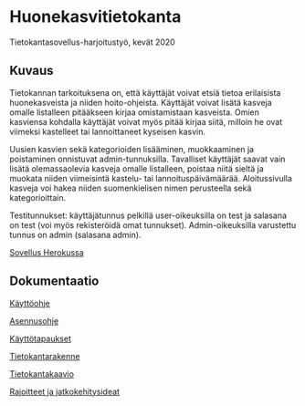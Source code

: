 # Huonekasvitietokanta

Tietokantasovellus-harjoitustyö, kevät 2020

## Kuvaus

Tietokannan tarkoituksena on, että käyttäjät voivat etsiä tietoa erilaisista huonekasveista ja niiden hoito-ohjeista. Käyttäjät voivat lisätä kasveja omalle listalleen pitääkseen kirjaa omistamistaan kasveista. Omien kasviensa kohdalla käyttäjät voivat myös pitää kirjaa siitä, milloin he ovat viimeksi kastelleet tai lannoittaneet kyseisen kasvin. 

Uusien kasvien sekä kategorioiden lisääminen, muokkaaminen ja poistaminen onnistuvat admin-tunnuksilla. Tavalliset käyttäjät saavat vain lisätä olemassaolevia kasveja omalle listalleen, poistaa niitä sieltä ja muokata niiden viimeisintä kastelu- tai lannoituspäivämäärää. Aloitussivulla kasveja voi hakea niiden suomenkielisen nimen perusteella sekä kategorioittain. 

Testitunnukset: käyttäjätunnus pelkillä user-oikeuksilla on test ja salasana on test (voi myös rekisteröidä omat tunnukset).
Admin-oikeuksilla varustettu tunnus on admin (salasana admin).

[Sovellus Herokussa](https://tsoha-huonekasvitietokanta.herokuapp.com/)

## Dokumentaatio

[Käyttöohje](https://github.com/sumuh/Huonekasvitietokanta/blob/master/dokumentaatio/K%C3%A4ytt%C3%B6ohje.md)

[Asennusohje](https://github.com/sumuh/Huonekasvitietokanta/blob/master/dokumentaatio/Asennusohje.md)

[Käyttötapaukset](https://github.com/sumuh/Huonekasvitietokanta/blob/master/dokumentaatio/K%C3%A4ytt%C3%B6tapaukset.md)

[Tietokantarakenne](https://github.com/sumuh/Huonekasvitietokanta/blob/master/dokumentaatio/Tietokantarakenne.md)

[Tietokantakaavio](https://github.com/sumuh/Huonekasvitietokanta/blob/master/dokumentaatio/Tietokantakaavio_eng.png)

[Rajoitteet ja jatkokehitysideat](https://github.com/sumuh/Huonekasvitietokanta/blob/master/dokumentaatio/Rajoitteet.md)
